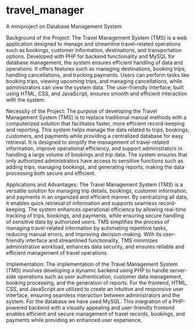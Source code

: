 # travel_manager
A miniproject on Database Management System

Background of the Project:
The Travel Management System (TMS) is a web application designed to manage and streamline travel-related operations such as bookings, customer information, destinations, and transportation options. Developed with PHP for backend functionality and MySQL for database management, the system ensures efficient handling of data and operations. It offers features such as managing destinations, booking trips, handling cancellations, and tracking payments. Users can perform tasks like booking trips, viewing upcoming trips, and managing cancellations, while administrators can view the system data. The user-friendly interface, built using HTML, CSS, and JavaScript, ensures smooth and efficient interaction with the system.

Necessity of the Project:
The purpose of developing the Travel Management System (TMS) is to replace traditional manual methods with a computerized solution that facilitates faster, more efficient record-keeping and reporting. This system helps manage the data related to trips, bookings, customers, and payments while providing a centralized database for easy retrieval. It is designed to simplify the management of travel-related information, improve operational efficiency, and support administrators in handling a large volume of bookings and trip data. The system ensures that only authorized administrators have access to sensitive functions such as adding trips, managing bookings, and generating reports, making the data processing both secure and efficient.

Applications and Advantages:
The Travel Management System (TMS) is a versatile solution for managing trip details, bookings, customer information, and payments in an organized and efficient manner. By centralizing all data, it enables quick retrieval of information and supports seamless record-keeping. The system enhances operational efficiency by allowing real-time tracking of trips, bookings, and payments, while ensuring secure handling of sensitive data by authorized users. TMS simplifies the process of managing travel-related information by automating repetitive tasks, reducing manual errors, and improving decision-making. With its user-friendly interface and streamlined functionality, TMS minimizes administrative workload, enhances data security, and ensures reliable and efficient management of travel operations.

Implementation:
The implementation of the Travel Management System (TMS) involves developing a dynamic backend using PHP to handle server-side operations such as user authentication, customer data management, booking processing, and the generation of reports. For the frontend, HTML, CSS, and JavaScript are utilized to create an intuitive and responsive user interface, ensuring seamless interaction between administrators and the system. For the database we have used MySQL. This integration of a PHP-powered backend with a visually appealing and user-friendly frontend enables efficient and secure management of travel records, bookings, and payments while providing an enhanced user experience.
